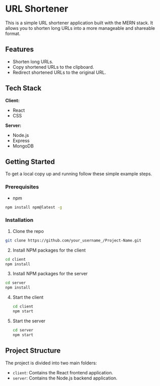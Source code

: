 # URL Shortener

This is a simple URL shortener application built with the MERN stack. It allows you to shorten long URLs into a more manageable and shareable format.

## Features

*   Shorten long URLs.
*   Copy shortened URLs to the clipboard.
*   Redirect shortened URLs to the original URL.

## Tech Stack

**Client:**
*   React
*   CSS

**Server:**
*   Node.js
*   Express
*   MongoDB

## Getting Started

To get a local copy up and running follow these simple example steps.

### Prerequisites

*   npm
  ```sh
  npm install npm@latest -g
  ```

### Installation

1.  Clone the repo
   ```sh
   git clone https://github.com/your_username_/Project-Name.git
   ```
2.  Install NPM packages for the client
   ```sh
   cd client
   npm install
   ```
3.  Install NPM packages for the server
   ```sh
   cd server
   npm install
   ```
4.  Start the client
    ```sh
    cd client
    npm start
    ```
5.  Start the server
    ```sh
    cd server
    npm start
    ```

## Project Structure

The project is divided into two main folders:

*   `client`: Contains the React frontend application.
*   `server`: Contains the Node.js backend application.

